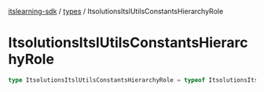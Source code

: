 [itslearning-sdk](../../modules.md) / [types](../index.md) / ItsolutionsItslUtilsConstantsHierarchyRole

# ItsolutionsItslUtilsConstantsHierarchyRole

```ts
type ItsolutionsItslUtilsConstantsHierarchyRole = typeof ItsolutionsItslUtilsConstantsHierarchyRole[keyof typeof ItsolutionsItslUtilsConstantsHierarchyRole];
```
